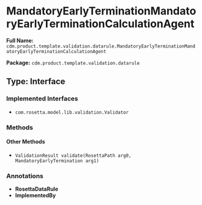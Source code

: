# MandatoryEarlyTerminationMandatoryEarlyTerminationCalculationAgent

**Full Name:** `cdm.product.template.validation.datarule.MandatoryEarlyTerminationMandatoryEarlyTerminationCalculationAgent`

**Package:** `cdm.product.template.validation.datarule`

## Type: Interface

### Implemented Interfaces

- `com.rosetta.model.lib.validation.Validator`

### Methods

#### Other Methods

- `ValidationResult validate(RosettaPath arg0, MandatoryEarlyTermination arg1)`

### Annotations

- **RosettaDataRule**
- **ImplementedBy**

